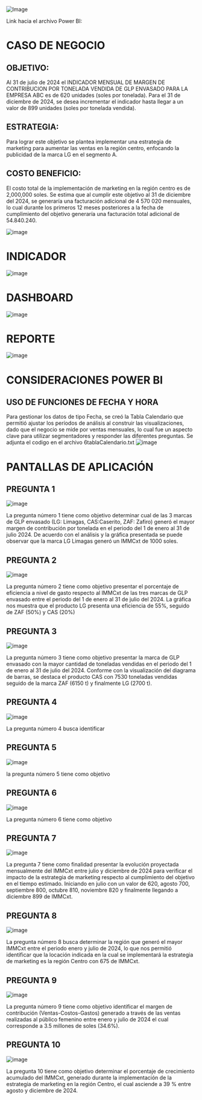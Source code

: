 ![Image](https://github.com/JorgRodriguez/Proyecto-Power-BI-PUCP/blob/main/Imagenes/1Inicio.png)

Link hacia el archivo Power BI:

# **CASO DE NEGOCIO**

## **OBJETIVO:** 
Al 31 de julio de 2024 el INDICADOR MENSUAL DE MARGEN DE CONTRIBUCION POR TONELADA VENDIDA DE GLP ENVASADO PARA LA EMPRESA  ABC es de 620 unidades (soles por tonelada). Para el 31 de diciembre de 2024, se desea incrementar el indicador hasta llegar a un valor de 899 unidades (soles por tonelada vendida).

## **ESTRATEGIA:** 
Para lograr este objetivo se plantea implementar una estrategia de marketing para aumentar las ventas en la región centro, enfocando la publicidad de la marca LG en el segmento A.

## **COSTO BENEFICIO:** 
El costo total de la implementación de marketing en la región centro es de 2,000,000 soles. Se estima que al cumplir este objetivo al 31 de diciembre del 2024, se generaría una facturación adicional de 4 570 020 mensuales, lo cual durante los primeros 12 meses posteriores a la fecha de cumplimiento del objetivo generaría una facturación total adicional de 54.840.240.

![image](https://github.com/JorgRodriguez/Proyecto-Power-BI-PUCP/blob/main/Imagenes/2CasoNegocio.png)

# **INDICADOR**
![image](https://github.com/JorgRodriguez/Proyecto-Power-BI-PUCP/blob/main/Imagenes/3Indicadores.png)

# **DASHBOARD**
![image](https://github.com/JorgRodriguez/Proyecto-Power-BI-PUCP/blob/main/Imagenes/4Dashboard.png)

# **REPORTE**
![image](https://github.com/JorgRodriguez/Proyecto-Power-BI-PUCP/blob/main/Imagenes/5Reporte.png)

# **CONSIDERACIONES POWER BI**

## **USO DE FUNCIONES DE FECHA Y HORA** 
Para gestionar los datos de tipo Fecha, se creó la Tabla Calendario que permitió ajustar los períodos de análisis al construir las visualizaciones, dado que el negocio se mide por ventas mensuales, lo cual fue un aspecto clave para utilizar segmentadores y responder las diferentes preguntas. Se adjunta el codigo en el archivo 6tablaCalendario.txt
![image](https://github.com/JorgRodriguez/Proyecto-Power-BI-PUCP/blob/main/Imagenes/6tablaCalendario.png)

# **PANTALLAS DE APLICACIÓN**

## **PREGUNTA 1** 
![image](https://github.com/JorgRodriguez/Proyecto-Power-BI-PUCP/blob/main/Imagenes/Pregunta1.png)

La pregunta número 1 tiene como objetivo determinar cual de las 3 marcas de GLP envasado (LG: Limagas, CAS:Caserito, ZAF: Zafiro) generó el mayor margen de contribución por tonelada en el periodo del 1 de enero al 31 de julio 2024. De acuerdo con el análisis y la gráfica presentada se puede observar que la marca LG Limagas generó un IMMCxt de 1000 soles.

## **PREGUNTA 2** 
![image](https://github.com/JorgRodriguez/Proyecto-Power-BI-PUCP/blob/main/Imagenes/Pregunta2.png)

La pregunta número 2 tiene como objetivo presentar el porcentaje de eficiencia a nivel de gasto respecto al IMMCxt de las tres marcas de GLP envasado entre el periodo del 1 de enero al 31 de julio del 2024.
La gráfica nos muestra que el producto LG presenta una eficiencia de 55%, seguido de ZAF (50%) y CAS (20%) 

## **PREGUNTA 3** 
![image](https://github.com/JorgRodriguez/Proyecto-Power-BI-PUCP/blob/main/Imagenes/Pregunta3.png)

La pregunta número 3 tiene como objetivo  presentar la marca de GLP envasado con la mayor cantidad de toneladas vendidas en el periodo del 1 de enero al 31 de julio del 2024. Conforme con la visualización del diagrama de barras, se destaca el producto CAS con 7530 toneladas vendidas seguido de la marca ZAF (6150 t) y finalmente LG (2700 t).
 
## **PREGUNTA 4** 
![image](https://github.com/JorgRodriguez/Proyecto-Power-BI-PUCP/blob/main/Imagenes/Pregunta4.png)

La pregunta número 4 busca identificar 

## **PREGUNTA 5** 
![image](https://github.com/JorgRodriguez/Proyecto-Power-BI-PUCP/blob/main/Imagenes/Pregunta5.png)

la pregunta número 5 tiene como objetivo 

## **PREGUNTA 6** 
![image](https://github.com/JorgRodriguez/Proyecto-Power-BI-PUCP/blob/main/Imagenes/Pregunta6.png)

La pregunta número 6 tiene como objetivo 

## **PREGUNTA 7** 
![image](https://github.com/JorgRodriguez/Proyecto-Power-BI-PUCP/blob/main/Imagenes/Pregunta7.png)

La pregunta 7 tiene como finalidad presentar la evolución proyectada mensualmente del IMMCxt entre julio y diciembre de 2024 para verificar el impacto de la estrategia de marketing respecto al cumplimiento del objetivo en el tiempo estimado.
Iniciando en julio con un valor de 620, agosto 700, septiembre 800, octubre 810, noviembre 820 y finalmente llegando a diciembre 899 de IMMCxt.

## **PREGUNTA 8** 
![image](https://github.com/JorgRodriguez/Proyecto-Power-BI-PUCP/blob/main/Imagenes/Pregunta8.png)

La pregunta número 8 busca determinar la región que generó el mayor IMMCxt entre el periodo enero y julio de 2024, lo que nos permitió identificar que la locación indicada en la cual se implementará la estrategia de marketing es la región Centro con 675 de IMMCxt.

## **PREGUNTA 9** 
![image](https://github.com/JorgRodriguez/Proyecto-Power-BI-PUCP/blob/main/Imagenes/Pregunta9.png)

La pregunta número 9 tiene como objetivo identificar el margen de contribución (Ventas-Costos-Gastos) generado a través de las ventas realizadas al público femenino entre enero y julio de 2024 el cual corresponde a 3.5 millones de soles (34.6%).

## **PREGUNTA 10** 
![image](https://github.com/JorgRodriguez/Proyecto-Power-BI-PUCP/blob/main/Imagenes/Pregunta10.png)

La pregunta 10 tiene como objetivo determinar el porcentaje de crecimiento acumulado del IMMCxt, generado durante la implementación de la estrategia de marketing en la región Centro, el cual asciende a 39 % entre agosto y diciembre de 2024.
